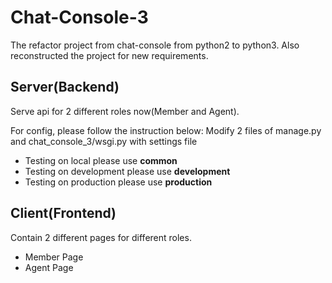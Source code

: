 # Chat-Console-3
The refactor project from chat-console from python2 to python3. Also reconstructed the project for new requirements.

## Server(Backend)
Serve api for 2 different roles now(Member and Agent).

For config, please follow the instruction below:
Modify 2 files of manage.py and chat_console_3/wsgi.py with settings file
* Testing on local please use **common**
* Testing on development please use **development**
* Testing on production please use **production** 

## Client(Frontend)
Contain 2 different pages for different roles.

- Member Page
- Agent Page
